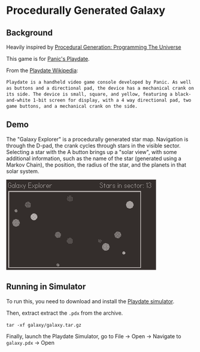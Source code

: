 # Procedurally Generated Galaxy

## Background 

Heavily inspired by [Procedural Generation: Programming The Universe](https://www.youtube.com/watch?v=ZZY9YE7rZJw&ab_channel=javidx9)

This game is for [Panic's Playdate](https://play.date/). 

From the [Playdate Wikipedia](https://en.wikipedia.org/wiki/Playdate_(console)):

    Playdate is a handheld video game console developed by Panic. As well as buttons and a directional pad, the device has a mechanical crank on its side. The device is small, square, and yellow, featuring a black-and-white 1-bit screen for display, with a 4 way directional pad, two game buttons, and a mechanical crank on the side.

## Demo

The "Galaxy Explorer" is a procedurally generated star map. Navigation is through the D-pad, the crank cycles through stars in the visible sector. Selecting a star with the A button brings up a "solar view", with some additional information, such as the name of the star (generated using a Markov Chain), the position, the radius of the star, and the planets in that solar system.

![Demo gif](./galaxy/demo.gif)

## Running in Simulator

To run this, you need to download and install the [Playdate simulator](https://play.date/dev/).

Then, extract extract the `.pdx` from the archive.

`tar -xf galaxy/galaxy.tar.gz`

Finally, launch the Playdate Simulator, go to File -> Open -> Navigate to `galaxy.pdx` -> Open